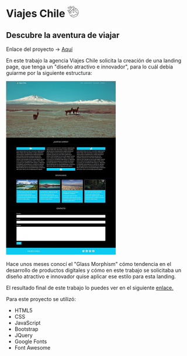 <div>

# Viajes Chile ![Logo](./assets/img/logomd.png)
## Descubre la aventura de viajar
Enlace del proyecto -> [Aquí](https://german-rs.github.io/ViajesChile/) 

<p> En este trabajo la agencia Viajes Chile solicita la creación de una landing page, que tenga un "diseño atractivo e innovador", para lo cuál debia guiarme por la siguiente estructura:</p>

![maqueta](./assets/img/maqueta.jpg)

<p>Hace unos meses conocí el "Glass Morphism" cómo tendencia en el desarrollo de productos digitales y cómo en este trabajo se solicitaba un diseño atractivo e innovador quise aplicar ese estilo para esta landing.</p>

El resultado final de este trabajo lo puedes ver en el siguiente [enlace.](https://german-rs.github.io/ViajesChile/)

Para este proyecto se utilizó:
<ul>
<li>HTML5</li>
<li>CSS</li>
<li>JavaScript</li>
<li>Bootstrap</li>
<li>JQuery</li>
<li>Google Fonts</li>
<li>Font Awesome</li>
</ul>

</div>
